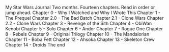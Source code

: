 My Star Wars Journal
Two months. Fourteen chapters. Read in order or jump ahead.
Chapter 0 - Why I Watched and Why I Wrote This
Chapter 1 - The Prequel
Chapter 2.0 - The Bad Batch
Chapter 2.1 - Clone Wars
Chapter 2.2 - Clone Wars
Chapter 3 - Revenge of the Sith
Chapter 4 - ObiWan Kenobi
Chapter 5 - Solo
Chapter 6 - Andor
Chapter 7 - Rogue One
Chapter 8 - Rebels
Chapter 9 - Original Trilogy
Chapter 10 - The Mandalorian
Chapter 11 - Boba Fett
Chapter 12 - Ahsoka
Chapter 13 - Skeleton Crew
Chapter 14 - Droids
The end
